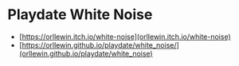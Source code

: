 # Playdate White Noise

* [https://orllewin.itch.io/white-noise](orllewin.itch.io/white-noise)
* [https://orllewin.github.io/playdate/white_noise/](orllewin.github.io/playdate/white_noise)

